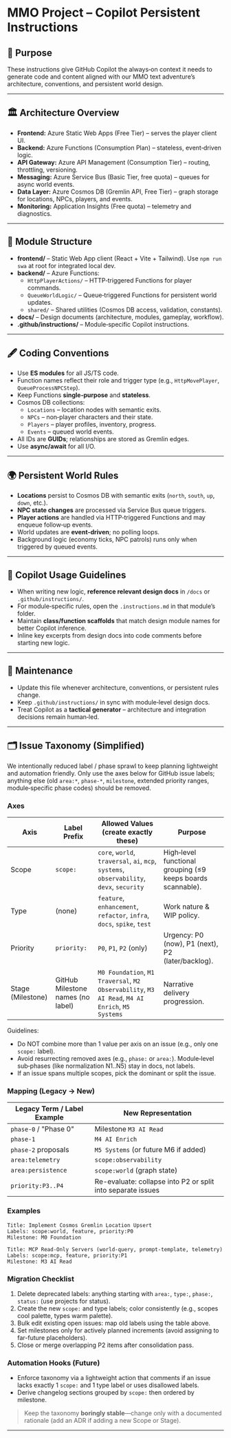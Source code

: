 # MMO Project – Copilot Persistent Instructions

## 📜 Purpose

These instructions give GitHub Copilot the always‑on context it needs to generate code and content aligned with our MMO text adventure’s architecture, conventions, and persistent world design.

---

## 🏛 Architecture Overview

- **Frontend:** Azure Static Web Apps (Free Tier) – serves the player client UI.
- **Backend:** Azure Functions (Consumption Plan) – stateless, event‑driven logic.
- **API Gateway:** Azure API Management (Consumption Tier) – routing, throttling, versioning.
- **Messaging:** Azure Service Bus (Basic Tier, free quota) – queues for async world events.
- **Data Layer:** Azure Cosmos DB (Gremlin API, Free Tier) – graph storage for locations, NPCs, players, and events.
- **Monitoring:** Application Insights (Free quota) – telemetry and diagnostics.

---

## 🧩 Module Structure

- **frontend/** – Static Web App client (React + Vite + Tailwind). Use `npm run swa` at root for integrated local dev.
- **backend/** – Azure Functions:
    - `HttpPlayerActions/` – HTTP‑triggered Functions for player commands.
    - `QueueWorldLogic/` – Queue‑triggered Functions for persistent world updates.
    - `shared/` – Shared utilities (Cosmos DB access, validation, constants).
- **docs/** – Design documents (architecture, modules, gameplay, workflow).
- **.github/instructions/** – Module‑specific Copilot instructions.

---

## 🖋 Coding Conventions

- Use **ES modules** for all JS/TS code.
- Function names reflect their role and trigger type (e.g., `HttpMovePlayer`, `QueueProcessNPCStep`).
- Keep Functions **single‑purpose** and **stateless**.
- Cosmos DB collections:
    - `Locations` – location nodes with semantic exits.
    - `NPCs` – non‑player characters and their state.
    - `Players` – player profiles, inventory, progress.
    - `Events` – queued world events.
- All IDs are **GUIDs**; relationships are stored as Gremlin edges.
- Use **async/await** for all I/O.

---

## 🌍 Persistent World Rules

- **Locations** persist to Cosmos DB with semantic exits (`north`, `south`, `up`, `down`, etc.).
- **NPC state changes** are processed via Service Bus queue triggers.
- **Player actions** are handled via HTTP‑triggered Functions and may enqueue follow‑up events.
- World updates are **event‑driven**; no polling loops.
- Background logic (economy ticks, NPC patrols) runs only when triggered by queued events.

---

## 🧠 Copilot Usage Guidelines

- When writing new logic, **reference relevant design docs** in `/docs` or `.github/instructions/`.
- For module‑specific rules, open the `.instructions.md` in that module’s folder.
- Maintain **class/function scaffolds** that match design module names for better Copilot inference.
- Inline key excerpts from design docs into code comments before starting new logic.

---

## 🔄 Maintenance

- Update this file whenever architecture, conventions, or persistent rules change.
- Keep `.github/instructions/` in sync with module‑level design docs.
- Treat Copilot as a **tactical generator** – architecture and integration decisions remain human‑led.

---

## 🗂 Issue Taxonomy (Simplified)

We intentionally reduced label / phase sprawl to keep planning lightweight and automation friendly. Only use the axes below for GitHub issue labels; anything else (old `area:*`, `phase-*`, `milestone`, extended priority ranges, module‑specific phase codes) should be removed.

### Axes

| Axis              | Label Prefix                      | Allowed Values (create exactly these)                                                           | Purpose                                                     |
| ----------------- | --------------------------------- | ----------------------------------------------------------------------------------------------- | ----------------------------------------------------------- |
| Scope             | `scope:`                          | `core`, `world`, `traversal`, `ai`, `mcp`, `systems`, `observability`, `devx`, `security`       | High‑level functional grouping (≤9 keeps boards scannable). |
| Type              | (none)                            | `feature`, `enhancement`, `refactor`, `infra`, `docs`, `spike`, `test`                          | Work nature & WIP policy.                                   |
| Priority          | `priority:`                       | `P0`, `P1`, `P2` (only)                                                                         | Urgency: P0 (now), P1 (next), P2 (later/backlog).           |
| Stage (Milestone) | GitHub Milestone names (no label) | `M0 Foundation`, `M1 Traversal`, `M2 Observability`, `M3 AI Read`, `M4 AI Enrich`, `M5 Systems` | Narrative delivery progression.                             |

Guidelines:

- Do NOT combine more than 1 value per axis on an issue (e.g., only one `scope:` label).
- Avoid resurrecting removed axes (e.g., `phase:` or `area:`). Module‑level sub‑phases (like normalization N1..N5) stay in docs, not labels.
- If an issue spans multiple scopes, pick the dominant or split the issue.

### Mapping (Legacy → New)

| Legacy Term / Label Example | New Representation                                          |
| --------------------------- | ----------------------------------------------------------- |
| `phase-0` / "Phase 0"       | Milestone `M3 AI Read`                                      |
| `phase-1`                   | `M4 AI Enrich`                                              |
| `phase-2` proposals         | `M5 Systems` (or future M6 if added)                        |
| `area:telemetry`            | `scope:observability`                                       |
| `area:persistence`          | `scope:world` (graph state)                                 |
| `priority:P3..P4`           | Re-evaluate: collapse into P2 or split into separate issues |

### Examples

```
Title: Implement Cosmos Gremlin Location Upsert
Labels: scope:world, feature, priority:P0
Milestone: M0 Foundation
```

```
Title: MCP Read‑Only Servers (world-query, prompt-template, telemetry)
Labels: scope:mcp, feature, priority:P1
Milestone: M3 AI Read
```

### Migration Checklist

1. Delete deprecated labels: anything starting with `area:`, `type:`, `phase:`, `status:` (use projects for status).
2. Create the new `scope:` and type labels; color consistently (e.g., scopes cool palette, types warm palette).
3. Bulk edit existing open issues: map old labels using the table above.
4. Set milestones only for actively planned increments (avoid assigning to far-future placeholders).
5. Close or merge overlapping P2 items after consolidation pass.

### Automation Hooks (Future)

- Enforce taxonomy via a lightweight action that comments if an issue lacks exactly 1 `scope:` and 1 type label or uses disallowed labels.
- Derive changelog sections grouped by `scope:` then ordered by milestone.

> Keep the taxonomy **boringly stable**—change only with a documented rationale (add an ADR if adding a new Scope or Stage).

---
